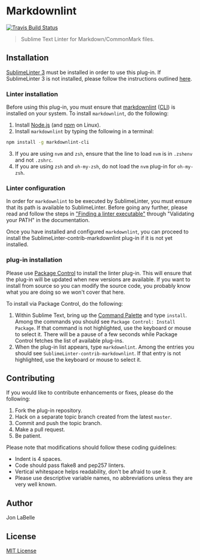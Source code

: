 # Markdownlint

[![Travis Build Status](https://travis-ci.org/jonlabelle/SublimeLinter-contrib-markdownlint.svg?branch=master)](https://travis-ci.org/jonlabelle/SublimeLinter-contrib-markdownlint)

> Sublime Text Linter for Markdown/CommonMark files.

## Installation

[SublimeLinter 3] must be installed in order to use this plug-in. If
SublimeLinter 3 is not installed, please follow the instructions outlined
[here][installation].

### Linter installation

Before using this plug-in, you must ensure that [markdownlint] ([CLI]) is
installed on your system. To install `markdownlint`, do the following:

1. Install [Node.js](http://nodejs.org) (and [npm](https://github.com/joyent/node/wiki/Installing-Node.js-via-package-manager) on Linux).
2. Install `markdownlint` by typing the following in a terminal:
```bash
npm install -g markdownlint-cli
```
3. If you are using `nvm` and `zsh`, ensure that the line to load `nvm` is in `.zshenv` and not `.zshrc`.
4. If you are using `zsh` and `oh-my-zsh`, do not load the `nvm` plug-in for `oh-my-zsh`.


### Linter configuration

In order for `markdownlint` to be executed by SublimeLinter, you must ensure
that its path is available to SublimeLinter. Before going any further, please
read and follow the steps in ["Finding a linter executable"](http://sublimelinter.readthedocs.org/en/latest/troubleshooting.html#finding-a-linter-executable)
through "Validating your PATH" in the documentation.

Once you have installed and configured `markdownlint`, you can proceed to
install the SublimeLinter-contrib-markdownlint plug-in if it is not yet
installed.

### plug-in installation

Please use [Package Control][pc] to install the linter plug-in. This will ensure
that the plug-in will be updated when new versions are available. If you want to
install from source so you can modify the source code, you probably know what
you are doing so we won't cover that here.

To install via Package Control, do the following:

1. Within Sublime Text, bring up the [Command Palette][cmd] and type `install`.
   Among the commands you should see `Package Control: Install Package`. If that
   command is not highlighted, use the keyboard or mouse to select it. There
   will be a pause of a few seconds while Package Control fetches the list of
   available plug-ins.
2. When the plug-in list appears, type `markdownlint`. Among the entries you
   should see `SublimeLinter-contrib-markdownlint`. If that entry is not
   highlighted, use the keyboard or mouse to select it.

## Contributing

If you would like to contribute enhancements or fixes, please do the following:

1. Fork the plug-in repository.
1. Hack on a separate topic branch created from the latest `master`.
1. Commit and push the topic branch.
1. Make a pull request.
1. Be patient.

Please note that modifications should follow these coding guidelines:

- Indent is 4 spaces.
- Code should pass flake8 and pep257 linters.
- Vertical whitespace helps readability, don't be afraid to use it.
- Please use descriptive variable names, no abbreviations unless they are very
  well known.
  
## Author

Jon LaBelle

## License

[MIT License]

[SublimeLinter 3]: http://www.sublimelinter.com
[docs]: http://sublimelinter.readthedocs.org
[installation]: http://sublimelinter.readthedocs.org/en/latest/installation.html
[locating-executables]: http://sublimelinter.readthedocs.org/en/latest/usage.html#how-linter-executables-are-located
[pc]: https://sublime.wbond.net/installation
[cmd]: http://docs.sublimetext.info/en/sublime-text-3/extensibility/command_palette.html
[settings]: http://sublimelinter.readthedocs.org/en/latest/settings.html
[linter-settings]: http://sublimelinter.readthedocs.org/en/latest/linter_settings.html
[inline-settings]: http://sublimelinter.readthedocs.org/en/latest/settings.html#inline-settings
[markdownlint]: https://github.com/DavidAnson/markdownlint
[`markdownlint`]: https://github.com/DavidAnson/markdownlint
[CLI]: https://github.com/igorshubovych/markdownlint-cli
[MIT License]: LICENSE.txt
